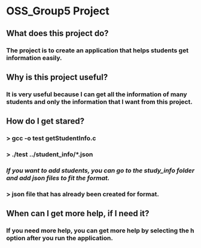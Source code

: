  # OSS_Group5 Project

## What does this project do?
### The project is to create an application that helps students get information easily.

## Why is this project useful?
### It is very useful because I can get all the information of many students and only the information that I want from this project.

## How do I get stared?
### > gcc -o test getStudentInfo.c
### > ./test ../student_info/*.json
### _If you want to add students, you can go to the study_info folder and add json files to fit the format._
### > json file that has already been created for format.

## When can I get more help, if I need it?
### If you need more help, you can get more help by selecting the h option after you run the application.
